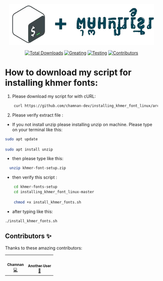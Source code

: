 <p align="center">
  <img src="image/bash+khmer.png" alt="logo">
</p>
<p align="center">
<a href="https://github.com/chamnan-dev/installing_khmer_font_linux"><img src="https://github.com/chamnan-dev/installing_khmer_font_linux/actions/workflows/label.yml/badge.svg" alt="Total Downloads"></a>
<a href="https://github.com/chamnan-dev/installing_khmer_font_linux"><img src="https://github.com/chamnan-dev/installing_khmer_font_linux/actions/workflows/greetings.yml/badge.svg" alt="Greating"></a>
<a href="https://github.com/chamnan-dev/installing_khmer_font_linux/actions"><img src="https://github.com/chamnan-dev/installing_khmer_font_linux/actions/workflows/testing.yml/badge.svg" alt="Testing"></a>
<a href="https://github.com/chamnan-dev/installing_khmer_font_linux/graphs/contributors"><img src="https://github.com/chamnan-dev/installing_khmer_font_linux/graphs/contributors/badge.svg" alt="Contributors"></a>
</p>

# How to download my script for installing khmer fonts:

1. Please download my script for with cURL: 

``` bash
    curl https://github.com/chamnan-dev/installing_khmer_font_linux/archive/refs/heads/master.zip -L -o khmer-fonts-setup.zip
```

2. Please verify extract file :

- If you not install unzip please installing unzip on machine. Please type on your terminal like this: 

```bash
sudo apt update

sudo apt install unzip

```
- then please type like this: 

```bash
  unzip khmer-font-setup.zip

```
- then verify this script :

```bash
    cd khmer-fonts-setup
    cd installing_khmer_font_linux-master
 
    chmod +x install_khmer_fonts.sh
```

- after typing like this: 

``` bash
./install_khmer_fonts.sh
```

## Contributors ✨

Thanks to these amazing contributors:

<!-- ALL-CONTRIBUTORS-LIST:START - Do not remove or modify this section -->
<table>
  <tr>
    <td align="center"><a href="https://github.com/chamnan-dev"><img src="https://avatars.githubusercontent.com/u/109691277?s=96&v=4" width="100px;" alt=""/><br /><sub><b>Chamnan</b></sub></a><br /><a href="#code-chamnan-dev" title="Code">💻</a></td>
    <td align="center"><a href="https://github.com/SmarterCoding"><img src="https://avatars.githubusercontent.com/u/134465005?v=4" width="100px;" alt=""/><br /><sub><b>Another User</b></sub></a><br /><a href="#doc-another-user" title="Documentation">📖</a></td>
  </tr>
</table>

<!-- ALL-CONTRIBUTORS-LIST:END -->

